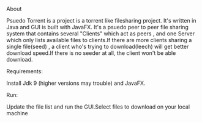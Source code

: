About

Psuedo Torrent is a project is a torrent like filesharing project. It's written in Java and GUI is built with JavaFX.
It's a psuedo peer to peer file sharing system that contains several "Clients" which act as peers , and one Server which only lists 
available files to clients.If there are more clients sharing a single file(seed) , a client who's trying to download(leech) will get
better download speed.If there is no seeder at all, the client won't be able download.

Requirements:

Install Jdk 9 (higher versions may trouble) and JavaFX.

Run:

Update the file list and run the GUI.Select files to download on your local machine 